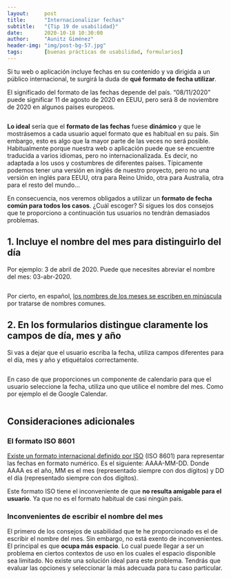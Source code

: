 ```yaml
---
layout:     post
title:      "Internacionalizar fechas"
subtitle:   "{Tip 19 de usabilidad}"
date:       2020-10-18 10:30:00
author:     "Aunitz Giménez"
header-img: "img/post-bg-57.jpg"
tags:       [buenas prácticas de usabilidad, formularios]
---
```


<p>Si tu web o aplicación incluye fechas en su contenido y va dirigida a un público internacional, te surgirá la duda de <strong>qué formato de fecha utilizar</strong>.</p>

<p>El significado del formato de las fechas depende del país. “08/11/2020” puede significar 11 de agosto de 2020 en EEUU, pero será 8 de noviembre de 2020 en algunos países europeos.</p>

<p><img src="{{ site.baseurl }}/img/internacionalizar-fechas-00.jpg" alt=""></p>

<p><strong>Lo ideal</strong> sería que el <strong>formato de las fechas</strong> fuese <strong>dinámico</strong> y que le mostrásemos a cada usuario aquel formato que es habitual en su país. Sin embargo, esto es algo que la mayor parte de las veces no será posible. Habitualmente porque nuestra web o aplicación puede que se encuentre traducida a varios idiomas, pero no internacionalizada. Es decir, no adaptada a los usos y costumbres de diferentes países. Típicamente podemos tener una versión en inglés de nuestro proyecto, pero no una versión en inglés para EEUU, otra para Reino Unido, otra para Australia, otra para el resto del mundo...</p>

<p>En consecuencia, nos veremos obligados a utilizar un <strong>formato de fecha común para todos los casos</strong>. ¿Cuál escoger? Si sigues los dos consejos que te proporciono a continuación tus usuarios no tendrán demasiados problemas.</p>

<h2>1. Incluye el nombre del mes para distinguirlo del día</h2>

<p>Por ejemplo: 3 de abril de 2020. Puede que necesites abreviar el nombre del mes: 03-abr-2020.</p>

<p><img src="{{ site.baseurl }}/img/internacionalizar-fechas-01.png" alt=""></p>

<p>Por cierto, en español, <a href="https://www.fundeu.es/recomendacion/dias-de-la-semana-meses-estaciones-minuscula/" target="_blank" rel="noopener">los nombres de los meses se escriben en minúscula</a> por tratarse de nombres comunes.</p>

<h2>2. En los formularios distingue claramente los campos de día, mes y año</h2>

<p>Si vas a dejar que el usuario escriba la fecha, utiliza campos diferentes para el día, mes y año y etiquétalos correctamente.</p>

<p><img src="{{ site.baseurl }}/img/internacionalizar-fechas-02.png" alt=""></p>

<p>En caso de que proporciones un componente de calendario para que el usuario seleccione la fecha, utiliza uno que utilice el nombre del mes. Como por ejemplo el de Google Calendar.</p>

<p><img src="{{ site.baseurl }}/img/internacionalizar-fechas-03.png" alt=""></p>

<h2>Consideraciones adicionales</h2>

<h3>El formato ISO 8601</h3>

<p><a href="https://www.w3.org/QA/Tips/iso-date" target="_blank" rel="noopener">Existe un formato internacional definido por ISO</a> (ISO 8601) para representar las fechas en formato numérico. Es el siguiente: AAAA-MM-DD. Donde AAAA es el año, MM es el mes (representado siempre con dos dígitos) y DD el día (representado siempre con dos dígitos).</p>

<p>Este formato ISO tiene el inconveniente de que <strong>no resulta amigable para el usuario</strong>. Ya que no es el formato habitual de casi ningún país.</p>

<h3>Inconvenientes de escribir el nombre del mes</h3>

<p>El primero de los consejos de usabilidad que te he proporcionado es el de escribir el nombre del mes. Sin embargo, no está exento de inconvenientes. El principal es que <strong>ocupa más espacio</strong>. Lo cual puede llegar a ser un problema en ciertos contextos de uso en los cuales el espacio disponible sea limitado. No existe una solución ideal para este problema. Tendrás que evaluar las opciones y seleccionar la más adecuada para tu caso particular.</p>